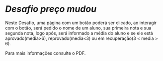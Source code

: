 # *Desafio preço mudou*

Neste Desafio, uma página com um botão poderá ser clicado, ao interagir com o botão, será pedido o nome de um aluno, sua primeira nota e sua segunda nota, logo após, será informado a média do aluno e se ele está aprovado(media>6), reprovado(media<3) ou em recuperação(3 < media > 6).

Para mais informações consulte o PDF.